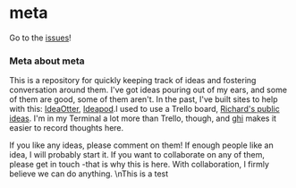 meta
====

Go to the [issues](https://github.com/RichardLitt/meta/issues)!

### Meta about meta

This is a repository for quickly keeping track of ideas and fostering conversation around them. I've got ideas pouring out of my ears, and some of them are good, some of them aren't. In the past, I've built sites to help with this: [IdeaOtter](http://ideaotter.com), [Ideapod](http://ideapod.com).I used to use a Trello board, [Richard's public ideas](https://trello.com/b/LoZkhd9Y/richard-s-public-ideas). I'm in my Terminal a lot more than Trello, though, and [ghi](https://github.com/stephencelis/ghi) makes it easier to record thoughts here. 

If you like any ideas, please comment on them! If enough people like an idea, I will probably start it. If you want to collaborate on any of them, please get in touch -that is why this is here. With collaboration, I firmly believe we can do anything.
\nThis is a test
